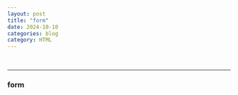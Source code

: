```yaml
---
layout: post
title: "form"
date: 2024-10-10
categories: blog
category: HTML
---
```


<br>

---
### form
